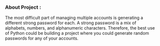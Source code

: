 ### About Project :

The most difficult part of managing multiple accounts is generating a different strong password for each. A strong password is a mix of alphabets, numbers, and alphanumeric characters. Therefore, the best use of Python could be building a project where you could generate random passwords for any of your accounts.